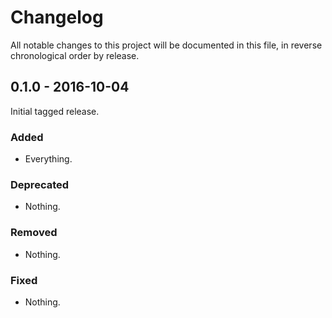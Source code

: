 # Changelog

All notable changes to this project will be documented in this file, in reverse chronological order by release.

## 0.1.0 - 2016-10-04

Initial tagged release.

### Added

- Everything.

### Deprecated

- Nothing.

### Removed

- Nothing.

### Fixed

- Nothing.
